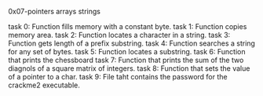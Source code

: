 0x07-pointers arrays strings

task 0: Function fills memory with a constant byte.
task 1: Function copies memory area.
task 2: Function locates a character in a string.
task 3: Function gets length of a prefix substring.
task 4: Function searches a string for any set of bytes.
task 5: Function locates a substring.
task 6: Function that prints the chessboard
task 7: Function that prints the sum of the two diagnols of a square matrix of integers.
task 8: Function that sets the value of a pointer to a char.
task 9: File taht contains the password for the crackme2 executable.
